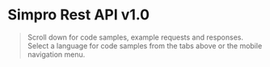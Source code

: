 # Simpro Rest API v1.0

> Scroll down for code samples, example requests and responses. Select a language for code samples from the tabs above or the mobile navigation menu.